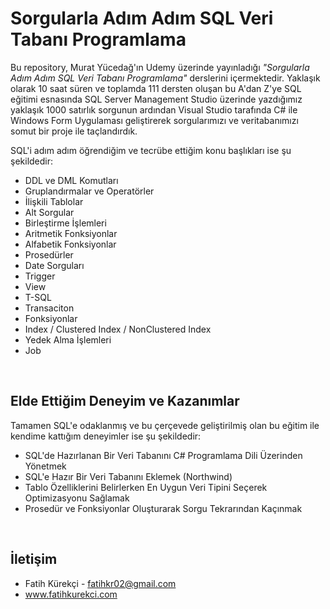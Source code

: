 # Sorgularla Adım Adım SQL Veri Tabanı Programlama

Bu repository, Murat Yücedağ'ın Udemy üzerinde yayınladığı _"Sorgularla Adım Adım SQL Veri Tabanı Programlama"_ derslerini içermektedir. Yaklaşık olarak 10 saat süren ve toplamda 111 dersten oluşan
bu A'dan Z'ye SQL eğitimi esnasında SQL Server Management Studio üzerinde yazdığımız yaklaşık 1000 satırlık sorgunun ardından Visual Studio tarafında C# ile Windows Form Uygulaması geliştirerek
sorgularımızı ve veritabanımızı somut bir proje ile taçlandırdık.

SQL'i adım adım öğrendiğim ve tecrübe ettiğim konu başlıkları ise şu şekildedir:
* DDL ve DML Komutları
* Gruplandırmalar ve Operatörler
* İlişkili Tablolar
* Alt Sorgular
* Birleştirme İşlemleri
* Aritmetik Fonksiyonlar
* Alfabetik Fonksiyonlar
* Prosedürler
* Date Sorguları
* Trigger
* View
* T-SQL
* Transaciton
* Fonksiyonlar
* Index / Clustered Index / NonClustered Index
* Yedek Alma İşlemleri
* Job

<br />

## Elde Ettiğim Deneyim ve Kazanımlar

Tamamen SQL'e odaklanmış ve bu çerçevede geliştirilmiş olan bu eğitim ile kendime kattığım deneyimler ise şu şekildedir:
  
* SQL'de Hazırlanan Bir Veri Tabanını C# Programlama Dili Üzerinden Yönetmek
* SQL'e Hazır Bir Veri Tabanını Eklemek (Northwind)
* Tablo Özelliklerini Belirlerken En Uygun Veri Tipini Seçerek Optimizasyonu Sağlamak
* Prosedür ve Fonksiyonlar Oluşturarak Sorgu Tekrarından Kaçınmak 

<br />

## İletişim

* Fatih Kürekçi - fatihkr02@gmail.com
* www.fatihkurekci.com
